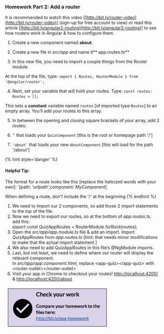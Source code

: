 ### Homework Part 2: Add a router 

It is recommended to watch this video [[http://bit.ly/router-video](http://bit.ly/router-video)] (sign-up for free account to view) or read this article [[http://bit.ly/angular2-routing](http://bit.ly/angular2-routing)] to see how routers work in Angular & how to configure them.

1.  Create a new component named **about**.

2.  Create a new file in *src/app* and name it** app.routes.ts**

3.  In this new file, you need to import a couple things from the Router module.

  At the top of the file, type: `import { Routes, RouterModule } from '@angular/router';`
  
4.  Next, set your variable that will hold your routes. Type: `const routes: Routes = [];` 

  This sets a **constant** variable named `routes` [of imported type `Routes`] to an empty array. You’ll add your routes to this array.
  
5.  In between the opening and closing square brackets of your array, add 2 routes:

  1. '' that loads your `QuizComponent` [this is the root or homepage path '/']
  
  2.  `'about'` that loads your new `AboutComponent` [this will load for the path '/about']
  
  {% hint style='danger' %}
#### Helpful Tip: 
The format for a route looks like this [replace the italicized words with your own]:
`[path: '_urlpath_',component: _MyComponent_]

When defining a route, don't include the '/' at the beginning
  {% endhint %}

1.  We need to <span class="ref">import</span> our 2 components, so add those 2 import statements to the top of the file.
2.  Now we need to export our routes, so at the bottom of *app.routes.ts*, add this: <br><span class="new">export const QuizAppRoutes = RouterModule.forRoot(routes);</span>
3.  Open the *src/app/app.module.ts* file &amp; add an <span class="ref">import</span>. Import <span class="ref">QuizAppRoutes</span> from *app.routes.ts* [hint: that needs minor modifications to make that the actual import statement.]
4.  We also need to add <span class="ref">QuizAppRoutes</span> in this file’s <span class="ref">@NgModule imports</span>.
5.  Last, but not least, we need to define where our router will display the relevant component.<br>In *src/app/app.component.html*, replace <span class="ref">&lt;app-quiz&gt;&lt;/app-quiz&gt;</span> with <span class="new">&lt;router-outlet&gt;&lt;/router-outlet&gt;</span>
6.  Visit your app in Chrome to checkout your routes! [http://localhost:4200/](http://localhost:4200/) &amp; [http://localhost:4200/about](http://localhost:4200/about)

[![](../images/29.png)](http://bit.ly/spa-homework)